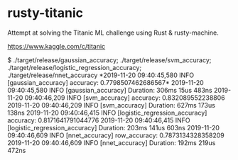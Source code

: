 # rusty-titanic
Attempt at solving the Titanic ML challenge using Rust & rusty-machine.

https://www.kaggle.com/c/titanic


$ ./target/release/gaussian_accuracy; ./target/release/svm_accuracy; ./target/release/logistic_regression_accuracy; ./target/release/nnet_accuracy
\*2019-11-20 09:40:45,580 INFO  [gaussian_accuracy] accuracy: 0.7798507462686567\*
2019-11-20 09:40:45,580 INFO  [gaussian_accuracy] Duration: 306ms 15us 483ns
2019-11-20 09:40:46,209 INFO  [svm_accuracy] accuracy: 0.832089552238806
2019-11-20 09:40:46,209 INFO  [svm_accuracy] Duration: 627ms 173us 138ns
2019-11-20 09:40:46,415 INFO  [logistic_regression_accuracy] accuracy: 0.8171641791044776
2019-11-20 09:40:46,415 INFO  [logistic_regression_accuracy] Duration: 203ms 141us 603ns
2019-11-20 09:40:46,609 INFO  [nnet_accuracy] row_accuracy: 0.7873134328358209
2019-11-20 09:40:46,609 INFO  [nnet_accuracy] Duration: 192ms 219us 472ns

